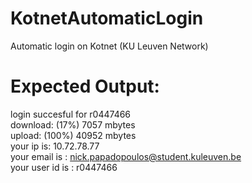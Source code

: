 # KotnetAutomaticLogin
Automatic login on Kotnet (KU Leuven Network) 

# Expected Output:
 login succesful for r0447466  
 download: (17%) 7057 mbytes  
 upload: (100%) 40952 mbytes  
 your ip is: 10.72.78.77  
 your email is : nick.papadopoulos@student.kuleuven.be  
 your user id is : r0447466  
 >>>  

